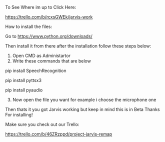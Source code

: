 To See Where im up to Click Here:

https://trello.com/b/rcxsGWEk/jarvis-work


How to install the files:

Go to https://www.python.org/downloads/

Then install it from there
after the installation follow these steps below:

  1) Open CMD as Administartor
  2) Write these commands that are below

  pip install SpeechRecognition

  pip install pyttsx3

  pip install pyaudio

  3) Now open the file you want for example i choose the microphone one

Then thats it you got Jarvis working but keep in mind this is in Beta
Thanks For installing!

Make sure you check out our Trello:

https://trello.com/b/46ZRzppd/project-jarvis-remap

